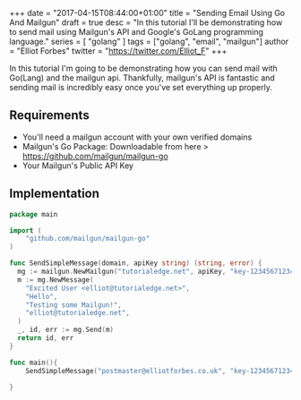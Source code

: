 +++
date = "2017-04-15T08:44:00+01:00"
title = "Sending Email Using Go And Mailgun"
draft = true
desc = "In this tutorial I'll be demonstrating how to send mail using Mailgun's API and Google's GoLang programming language."
series = [ "golang" ]
tags = ["golang", "email", "mailgun"]
author = "Elliot Forbes"
twitter = "https://twitter.com/Elliot_F"
+++

<p>In this tutorial I'm going to be demonstrating how you can send mail with Go(Lang) and the mailgun api. Thankfully, mailgun's API is fantastic and sending mail is incredibly easy once you've set everything up properly.</p>

<h2>Requirements</h2>

<ul>
<li>You'll need a mailgun account with your own verified domains</li>
<li>Mailgun's Go Package: Downloadable from here > <a href="https://github.com/mailgun/mailgun-go" target="_blank" >https://github.com/mailgun/mailgun-go</a></li>
<li>Your Mailgun's Public API Key</li>
</ul>

<h2>Implementation</h2>

~~~go
package main

import (
    "github.com/mailgun/mailgun-go"
)

func SendSimpleMessage(domain, apiKey string) (string, error) {
  mg := mailgun.NewMailgun("tutorialedge.net", apiKey, "key-12345671234567")
  m := mg.NewMessage(
    "Excited User <elliot@tutorialedge.net>",
    "Hello",
    "Testing some Mailgun!",
    "elliot@tutorialedge.net",
  )
  _, id, err := mg.Send(m)
  return id, err
}

func main(){
    SendSimpleMessage("postmaster@elliotforbes.co.uk", "key-12345671234567")
        
}
~~~